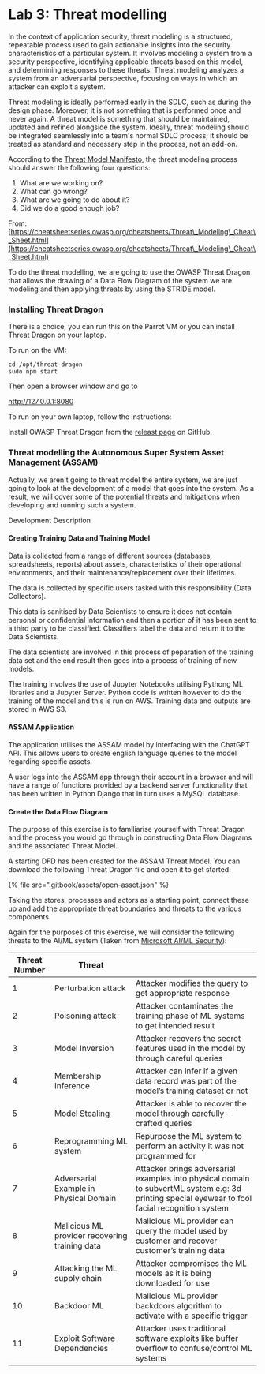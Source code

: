 # Lab 3: Threat modelling

In the context of application security, threat modeling is a structured, repeatable process used to gain actionable insights into the security characteristics of a particular system. It involves modeling a system from a security perspective, identifying applicable threats based on this model, and determining responses to these threats. Threat modeling analyzes a system from an adversarial perspective, focusing on ways in which an attacker can exploit a system.

Threat modeling is ideally performed early in the SDLC, such as during the design phase. Moreover, it is not something that is performed once and never again. A threat model is something that should be maintained, updated and refined alongside the system. Ideally, threat modeling should be integrated seamlessly into a team's normal SDLC process; it should be treated as standard and necessary step in the process, not an add-on.

According to the [Threat Model Manifesto](https://www.threatmodelingmanifesto.org/), the threat modeling process should answer the following four questions:

1. What are we working on?
2. What can go wrong?
3. What are we going to do about it?
4. Did we do a good enough job?

From: [https://cheatsheetseries.owasp.org/cheatsheets/Threat\_Modeling\_Cheat\_Sheet.html](https://cheatsheetseries.owasp.org/cheatsheets/Threat\_Modeling\_Cheat\_Sheet.html)

To do the threat modelling, we are going to use the OWASP Threat Dragon that allows the drawing of a Data Flow Diagram of the system we are modeling and then applying threats by using the STRIDE model.&#x20;

### Installing Threat Dragon

There is a choice, you can run this on the Parrot VM or you can install Threat Dragon on your laptop.&#x20;

To run on the VM:

```
cd /opt/threat-dragon
sudo npm start
```

Then open a browser window and go to&#x20;

http://127.0.0.1:8080

To run on your own laptop, follow the instructions:

Install OWASP Threat Dragon from the [releast page](https://github.com/OWASP/threat-dragon/releases) on GitHub.

### Threat modelling the Autonomous Super System Asset Management  (ASSAM)

Actually, we aren't going to threat model the entire system, we are just going to look at the development of a model that goes into the system. As a result, we will cover some of the potential threats and mitigations when developing and running such a system.&#x20;

Development Description

#### Creating Training Data and Training Model

Data is collected from a range of different sources (databases, spreadsheets, reports) about assets, characteristics of their operational environments, and their maintenance/replacement over their lifetimes.&#x20;

The data is collected by specific users tasked with this responsibility (Data Collectors).

This data is sanitised by Data Scientists to ensure it does not contain personal or confidential information and then a portion of it has been sent to a third party to be classified. Classifiers label the data and return it to the Data Scientists.

The data scientists are involved in this process of peparation of the training data set and the end result then goes into a process of training of new models. &#x20;

The training involves the use of Jupyter Notebooks utilising Pythong ML libraries and a Jupyter Server. Python code is written however to do the training of the model and this is run on AWS. Training data and outputs are stored in AWS S3.&#x20;

#### ASSAM Application

The application utilises the ASSAM model by interfacing with the ChatGPT API. This allows users to create english language queries to the model regarding specific assets.&#x20;

A user logs into the ASSAM app through their account in a browser and will have a range of functions  provided by a backend server functionality that has been written in Python Django that in turn uses a MySQL database.&#x20;

#### Create the Data Flow Diagram

The purpose of this exercise is to familiarise yourself with Threat Dragon and the process you would go through in constructing Data Flow Diagrams and the associated Threat Model.

A starting DFD has been created for the ASSAM Threat Model. You can download the following Threat Dragon file and open it to get started:

{% file src=".gitbook/assets/open-asset.json" %}

Taking the stores, processes and actors as a starting point, connect these up and add the appropriate threat boundaries and threats to the various components.&#x20;

Again for the purposes of this exercise, we will consider the following threats to the AI/ML system (Taken from [Microsoft AI/ML Security](https://learn.microsoft.com/en-us/security/engineering/failure-modes-in-machine-learning)):

| Threat Number | Threat                                          |                                                                                                                                                  |
| ------------- | ----------------------------------------------- | ------------------------------------------------------------------------------------------------------------------------------------------------ |
| 1             | Perturbation attack                             | Attacker modifies the query to get appropriate response                                                                                          |
| 2             | Poisoning attack                                | Attacker contaminates the training phase of ML systems to get intended result                                                                    |
| 3             | Model Inversion                                 | Attacker recovers the secret features used in the model by through careful queries                                                               |
| 4             | Membership Inference                            | Attacker can infer if a given data record was part of the model’s training dataset or not                                                        |
| 5             | Model Stealing                                  | Attacker is able to recover the model through carefully-crafted queries                                                                          |
| 6             | Reprogramming ML system                         | Repurpose the ML system to perform an activity it was not programmed for                                                                         |
| 7             | Adversarial Example in Physical Domain          | Attacker brings adversarial examples into physical domain to subvertML system e.g: 3d printing special eyewear to fool facial recognition system |
| 8             | Malicious ML provider recovering training data  | Malicious ML provider can query the model used by customer and recover customer’s training data                                                  |
| 9             | Attacking the ML supply chain                   | Attacker compromises the ML models as it is being downloaded for use                                                                             |
| 10            | Backdoor ML                                     | Malicious ML provider backdoors algorithm to activate with a specific trigger                                                                    |
| 11            | Exploit Software Dependencies                   | Attacker uses traditional software exploits like buffer overflow to confuse/control ML systems                                                   |





